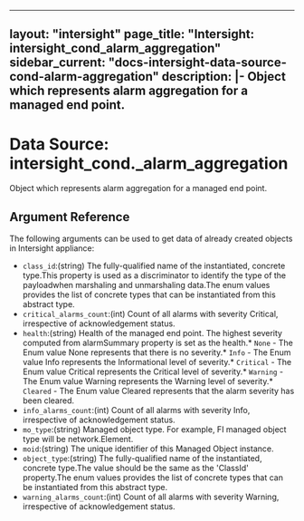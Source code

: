
---
layout: "intersight"
page_title: "Intersight: intersight_cond_alarm_aggregation"
sidebar_current: "docs-intersight-data-source-cond-alarm-aggregation"
description: |-
Object which represents alarm aggregation for a managed end point.
---

# Data Source: intersight_cond._alarm_aggregation
Object which represents alarm aggregation for a managed end point.
## Argument Reference
The following arguments can be used to get data of already created objects in Intersight appliance:
* `class_id`:(string) The fully-qualified name of the instantiated, concrete type.This property is used as a discriminator to identify the type of the payloadwhen marshaling and unmarshaling data.The enum values provides the list of concrete types that can be instantiated from this abstract type. 
* `critical_alarms_count`:(int) Count of all alarms with severity Critical, irrespective of acknowledgement status. 
* `health`:(string) Health of the managed end point. The highest severity computed from alarmSummary property is set as the health.* `None` - The Enum value None represents that there is no severity.* `Info` - The Enum value Info represents the Informational level of severity.* `Critical` - The Enum value Critical represents the Critical level of severity.* `Warning` - The Enum value Warning represents the Warning level of severity.* `Cleared` - The Enum value Cleared represents that the alarm severity has been cleared. 
* `info_alarms_count`:(int) Count of all alarms with severity Info, irrespective of acknowledgement status. 
* `mo_type`:(string) Managed object type. For example, FI managed object type will be network.Element. 
* `moid`:(string) The unique identifier of this Managed Object instance. 
* `object_type`:(string) The fully-qualified name of the instantiated, concrete type.The value should be the same as the 'ClassId' property.The enum values provides the list of concrete types that can be instantiated from this abstract type. 
* `warning_alarms_count`:(int) Count of all alarms with severity Warning, irrespective of acknowledgement status. 
